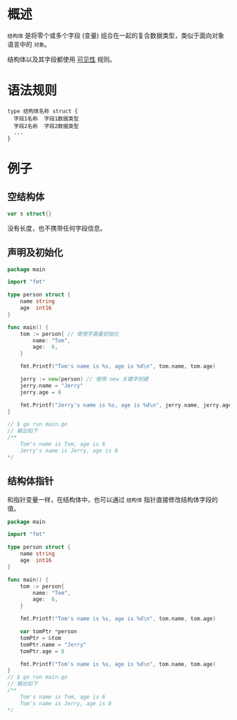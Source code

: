 # 概述
`结构体` 是将零个或多个字段 (变量) 组合在一起的复合数据类型，类似于面向对象语言中的 `对象`。

结构体以及其字段都使用 [可见性](visable.md) 规则。

# 语法规则
```shell
type 结构体名称 struct {
  字段1名称  字段1数据类型
  字段2名称  字段2数据类型
  ...
}
```

# 例子

## 空结构体
```go
var s struct{}
```
没有长度，也不携带任何字段信息。

## 声明及初始化
```go
package main

import "fmt"

type person struct {
	name string
	age  int16
}

func main() {
	tom := person{ // 使用字面量初始化
		name: "Tom",
		age:  6,
	}

	fmt.Printf("Tom's name is %s, age is %d\n", tom.name, tom.age)

	jerry := new(person) // 使用 new 关键字创建
	jerry.name = "Jerry"
	jerry.age = 8

	fmt.Printf("Jerry's name is %s, age is %d\n", jerry.name, jerry.age)
}

// $ go run main.go
// 输出如下 
/**
    Tom's name is Tom, age is 6
    Jerry's name is Jerry, age is 8
*/
```

## 结构体指针
和指针变量一样，在结构体中，也可以通过 `结构体` 指针直接修改结构体字段的值。
```go
package main

import "fmt"

type person struct {
	name string
	age  int16
}

func main() {
	tom := person{
		name: "Tom",
		age:  6,
	}

	fmt.Printf("Tom's name is %s, age is %d\n", tom.name, tom.age)

	var tomPtr *person
	tomPtr = &tom
	tomPtr.name = "Jerry"
	tomPtr.age = 8

	fmt.Printf("Tom's name is %s, age is %d\n", tom.name, tom.age)
}
// $ go run main.go
// 输出如下 
/**
    Tom's name is Tom, age is 6
    Tom's name is Jerry, age is 8
*/
```